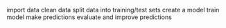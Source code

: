 import data
clean data
split data into training/test sets
create a model
train model
make predictions
evaluate and improve predictions